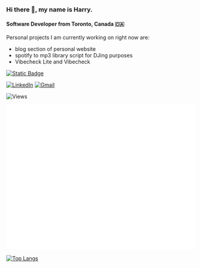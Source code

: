 ### Hi there 👋, my name is Harry.

#### Software Developer from Toronto, Canada 🇨🇦

Personal projects I am currently working on right now are:

- blog section of personal website
- spotify to mp3 library script for DJing purposes
- Vibecheck Lite and Vibecheck

[![Static Badge](https://img.shields.io/badge/Personal_Website:-harryliu.design-blue)](https://harryliu.design/)

[![LinkedIn](https://img.shields.io/badge/linkedin-%230077B5.svg?style=for-the-badge&logo=linkedin&logoColor=white)](https://www.linkedin.com/in/iamharryliu/)
[![Gmail](https://img.shields.io/badge/Gmail-D14836?style=for-the-badge&logo=gmail&logoColor=white)](mailto:harryliu1995@gmail.com)

![Views](https://komarev.com/ghpvc/?username=iamharryliu)

<!-- [![GitHub Streak](https://streak-stats.demolab.com/?user=iamharryliu&theme=dark)](https://git.io/streak-stats) -->

![Metrics](/github-metrics.svg)

[![Top Langs](https://github-readme-stats.vercel.app/api/top-langs/?username=iamharryliu)](https://github.com/iamharryliu/github-readme-stats)

